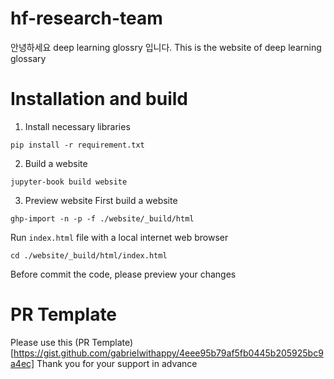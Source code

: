 # hf-research-team
안녕하세요 deep learning glossry 입니다.
This is the website of deep learning glossary


# Installation and build
1. Install necessary libraries
```
pip install -r requirement.txt
```

2. Build a website
```
jupyter-book build website
```

3. Preview website
First build a website
```
ghp-import -n -p -f ./website/_build/html
```

Run `index.html` file with a local internet web browser
```
cd ./website/_build/html/index.html
```
Before commit the code, please preview your changes

# PR Template
Please use this (PR Template)[https://gist.github.com/gabrielwithappy/4eee95b79af5fb0445b205925bc9a4ec]
Thank you for your support in advance
